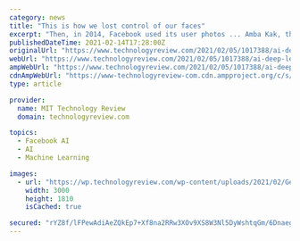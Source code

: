 ```yaml
---
category: news
title: "This is how we lost control of our faces"
excerpt: "Then, in 2014, Facebook used its user photos ... Amba Kak, the global policy director at AI Now, who did not participate in the research, says the paper offers a stark picture of how the ..."
publishedDateTime: 2021-02-14T17:28:00Z
originalUrl: "https://www.technologyreview.com/2021/02/05/1017388/ai-deep-learning-facial-recognition-data-history/"
webUrl: "https://www.technologyreview.com/2021/02/05/1017388/ai-deep-learning-facial-recognition-data-history/"
ampWebUrl: "https://www.technologyreview.com/2021/02/05/1017388/ai-deep-learning-facial-recognition-data-history/amp/"
cdnAmpWebUrl: "https://www-technologyreview-com.cdn.ampproject.org/c/s/www.technologyreview.com/2021/02/05/1017388/ai-deep-learning-facial-recognition-data-history/amp/"
type: article

provider:
  name: MIT Technology Review
  domain: technologyreview.com

topics:
  - Facebook AI
  - AI
  - Machine Learning

images:
  - url: "https://wp.technologyreview.com/wp-content/uploads/2021/02/GettyImages-672156981-crop.jpeg?w=3000"
    width: 3000
    height: 1810
    isCached: true

secured: "rYZ8f/lFPewAdiAeZQkEp7+Xf8na2RRw3XOv9XS8W3Nl5DyWshtqGm/6DnaegtTV3u8LUOPeVxeOpZyr4Clk3aS65yLeYAAy1Hyo8OuJZUKp745qo4SBr1DNyrwlc1bRvusIYqMadqMDzVorM45fKdB6AWWAezwjnpfvxSQZoTAEOF1JJM0drjppXo1iicMzNgEmFF2vl0I0Up+L9THieIy0X4CuX1xq6SeKdkRiwd+20DnUO8QdB07qfjRDJJ7KQmaqZzl+MiAaJUPIULvlUIxSux+9sUE7e9gUwCp89hIA37vHnY+F7OU7efSA9MSXFxAy81K/C837icvTHu9mimbOdJE2jHuzoOnM47rLaGM=;P6r0jhWaYBv3+kC2NCW/KA=="
---
```


